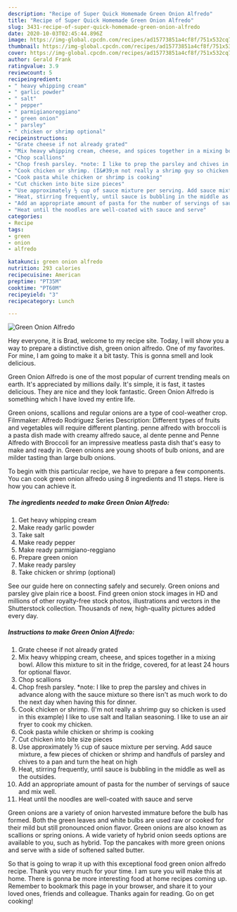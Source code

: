 ```yaml
---
description: "Recipe of Super Quick Homemade Green Onion Alfredo"
title: "Recipe of Super Quick Homemade Green Onion Alfredo"
slug: 3431-recipe-of-super-quick-homemade-green-onion-alfredo
date: 2020-10-03T02:45:44.896Z
image: https://img-global.cpcdn.com/recipes/ad15773851a4cf8f/751x532cq70/green-onion-alfredo-recipe-main-photo.jpg
thumbnail: https://img-global.cpcdn.com/recipes/ad15773851a4cf8f/751x532cq70/green-onion-alfredo-recipe-main-photo.jpg
cover: https://img-global.cpcdn.com/recipes/ad15773851a4cf8f/751x532cq70/green-onion-alfredo-recipe-main-photo.jpg
author: Gerald Frank
ratingvalue: 3.9
reviewcount: 5
recipeingredient:
- " heavy whipping cream"
- " garlic powder"
- " salt"
- " pepper"
- " parmigianoreggiano"
- " green onion"
- " parsley"
- " chicken or shrimp optional"
recipeinstructions:
- "Grate cheese if not already grated"
- "Mix heavy whipping cream, cheese, and spices together in a mixing bowl. Allow this mixture to sit in the fridge, covered, for at least 24 hours for optional flavor."
- "Chop scallions"
- "Chop fresh parsley. *note: I like to prep the parsley and chives in advance along with the sauce mixture so there isn&#39;t as much work to do the next day when having this for dinner."
- "Cook chicken or shrimp. (I&#39;m not really a shrimp guy so chicken is used in this example) I like to use salt and Italian seasoning. I like to use an air fryer to cook my chicken."
- "Cook pasta while chicken or shrimp is cooking"
- "Cut chicken into bite size pieces"
- "Use approximately ½ cup of sauce mixture per serving. Add sauce mixture, a few pieces of chicken or shrimp and handfuls of parsley and chives to a pan and turn the heat on high"
- "Heat, stirring frequently, until sauce is bubbling in the middle as well as the outsides."
- "Add an appropriate amount of pasta for the number of servings of sauce and mix well."
- "Heat until the noodles are well-coated with sauce and serve"
categories:
- Recipe
tags:
- green
- onion
- alfredo

katakunci: green onion alfredo 
nutrition: 293 calories
recipecuisine: American
preptime: "PT35M"
cooktime: "PT60M"
recipeyield: "3"
recipecategory: Lunch

---
```



![Green Onion Alfredo](https://img-global.cpcdn.com/recipes/ad15773851a4cf8f/751x532cq70/green-onion-alfredo-recipe-main-photo.jpg)

Hey everyone, it is Brad, welcome to my recipe site. Today, I will show you a way to prepare a distinctive dish, green onion alfredo. One of my favorites. For mine, I am going to make it a bit tasty. This is gonna smell and look delicious.

Green Onion Alfredo is one of the most popular of current trending meals on earth. It's appreciated by millions daily. It's simple, it is fast, it tastes delicious. They are nice and they look fantastic. Green Onion Alfredo is something which I have loved my entire life.

Green onions, scallions and regular onions are a type of cool-weather crop. Filmmaker: Alfredo Rodriguez Series Description: Different types of fruits and vegetables will require different planting. penne alfredo with broccoli is a pasta dish made with creamy alfredo sauce, al dente penne and Penne Alfredo with Broccoli for an impressive meatless pasta dish that&#39;s easy to make and ready in. Green onions are young shoots of bulb onions, and are milder tasting than large bulb onions.


To begin with this particular recipe, we have to prepare a few components. You can cook green onion alfredo using 8 ingredients and 11 steps. Here is how you can achieve it.

<!--inarticleads1-->

##### The ingredients needed to make Green Onion Alfredo:

1. Get  heavy whipping cream
1. Make ready  garlic powder
1. Take  salt
1. Make ready  pepper
1. Make ready  parmigiano-reggiano
1. Prepare  green onion
1. Make ready  parsley
1. Take  chicken or shrimp (optional)


See our guide here on connecting safely and securely. Green onions and parsley give plain rice a boost. Find green onion stock images in HD and millions of other royalty-free stock photos, illustrations and vectors in the Shutterstock collection. Thousands of new, high-quality pictures added every day. 

<!--inarticleads2-->

##### Instructions to make Green Onion Alfredo:

1. Grate cheese if not already grated
1. Mix heavy whipping cream, cheese, and spices together in a mixing bowl. Allow this mixture to sit in the fridge, covered, for at least 24 hours for optional flavor.
1. Chop scallions
1. Chop fresh parsley. *note: I like to prep the parsley and chives in advance along with the sauce mixture so there isn&#39;t as much work to do the next day when having this for dinner.
1. Cook chicken or shrimp. (I&#39;m not really a shrimp guy so chicken is used in this example) I like to use salt and Italian seasoning. I like to use an air fryer to cook my chicken.
1. Cook pasta while chicken or shrimp is cooking
1. Cut chicken into bite size pieces
1. Use approximately ½ cup of sauce mixture per serving. Add sauce mixture, a few pieces of chicken or shrimp and handfuls of parsley and chives to a pan and turn the heat on high
1. Heat, stirring frequently, until sauce is bubbling in the middle as well as the outsides.
1. Add an appropriate amount of pasta for the number of servings of sauce and mix well.
1. Heat until the noodles are well-coated with sauce and serve


Green onions are a variety of onion harvested immature before the bulb has formed. Both the green leaves and white bulbs are used raw or cooked for their mild but still pronounced onion flavor. Green onions are also known as scallions or spring onions. A wide variety of hybrid onion seeds options are available to you, such as hybrid. Top the pancakes with more green onions and serve with a side of softened salted butter. 

So that is going to wrap it up with this exceptional food green onion alfredo recipe. Thank you very much for your time. I am sure you will make this at home. There is gonna be more interesting food at home recipes coming up. Remember to bookmark this page in your browser, and share it to your loved ones, friends and colleague. Thanks again for reading. Go on get cooking!
